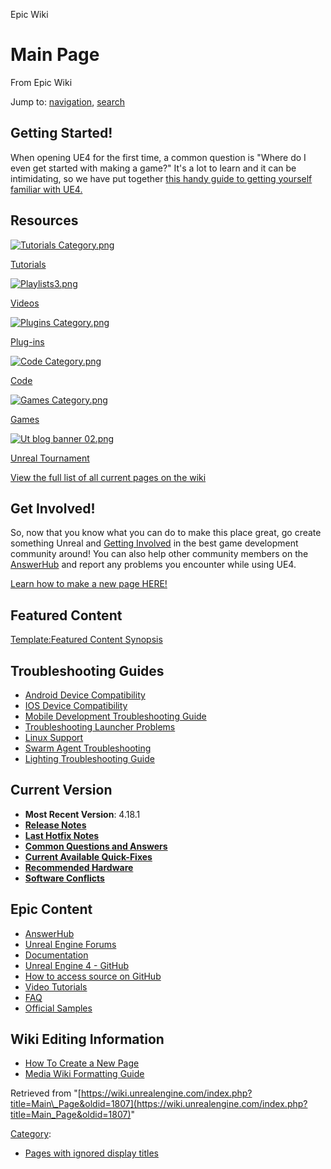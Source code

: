  Epic Wiki             

 

Main Page
=========

From Epic Wiki

Jump to: [navigation](#mw-head), [search](#p-search)

Getting Started!
----------------

When opening UE4 for the first time, a common question is "Where do I even get started with making a game?" It's a lot to learn and it can be intimidating, so we have put together [this handy guide to getting yourself familiar with UE4.](https://docs.unrealengine.com/latest/INT/GettingStarted/index.html)

Resources
---------

[![Tutorials Category.png](https://d26ilriwvtzlb.cloudfront.net/9/97/Tutorials_Category.png)](/index.php?title=Category:Tutorials "Category:Tutorials")

[Tutorials](/index.php?title=Category:Tutorials&action=edit&redlink=1 "Category:Tutorials (page does not exist)")

[![Playlists3.png](https://d3ar1piqh1oeli.cloudfront.net/5/53/Playlists3.png/700px-Playlists3.png)](/index.php?title=Videos "Videos")

[Videos](/index.php?title=Videos&action=edit&redlink=1 "Videos (page does not exist)")

[![Plugins Category.png](https://d26ilriwvtzlb.cloudfront.net/4/49/Plugins_Category.png)](/index.php?title=Category:Plug-ins "Category:Plug-ins")

[Plug-ins](/index.php?title=Category:Plug-ins "Category:Plug-ins")

[![Code Category.png](https://d26ilriwvtzlb.cloudfront.net/7/7a/Code_Category.png)](/index.php?title=Category:Code "Category:Code")

[Code](/index.php?title=Category:Code "Category:Code")

[![Games Category.png](https://d26ilriwvtzlb.cloudfront.net/0/03/Games_Category.png)](/index.php?title=Category:Games "Category:Games")

[Games](/index.php?title=Category:Games "Category:Games")

[![Ut blog banner 02.png](https://d26ilriwvtzlb.cloudfront.net/2/21/Ut_blog_banner_02.png)](/index.php?title=Category:Unreal_Tournament "Category:Unreal Tournament")

[Unreal Tournament](/index.php?title=Category:Unreal_Tournament&action=edit&redlink=1 "Category:Unreal Tournament (page does not exist)")

[View the full list of all current pages on the wiki](https://wiki.unrealengine.com/index.php?title=Special:AllPages)

Get Involved!
-------------

So, now that you know what you can do to make this place great, go create something Unreal and [Getting Involved](/index.php?title=Get_Involved "Get Involved") in the best game development community around! You can also help other community members on the [AnswerHub](https://answers.unrealengine.com) and report any problems you encounter while using UE4.

[Learn how to make a new page HERE!](/index.php?title=Get_Involved#Adding_New_Pages "Get Involved")

Featured Content
----------------

[Template:Featured Content Synopsis](/index.php?title=Template:Featured_Content_Synopsis&action=edit&redlink=1 "Template:Featured Content Synopsis (page does not exist)")

Troubleshooting Guides
----------------------

*   [Android Device Compatibility](/index.php?title=Android_Device_Compatibility "Android Device Compatibility")
*   [IOS Device Compatibility](/index.php?title=IOS_Device_Compatibility "IOS Device Compatibility")
*   [Mobile Development Troubleshooting Guide](/index.php?title=Mobile_Development_Troubleshooting_Guide "Mobile Development Troubleshooting Guide")
*   [Troubleshooting Launcher Problems](/index.php?title=Troubleshooting_Launcher_Problems&action=edit&redlink=1 "Troubleshooting Launcher Problems (page does not exist)")
*   [Linux Support](/index.php?title=Linux_Support "Linux Support")
*   [Swarm Agent Troubleshooting](/index.php?title=Swarm_Agent_Troubleshooting "Swarm Agent Troubleshooting")
*   [Lighting Troubleshooting Guide](/index.php?title=LightingTroubleshootingGuide "LightingTroubleshootingGuide")

Current Version
---------------

*   **Most Recent Version**: 4.18.1
*   **[Release Notes](https://forums.unrealengine.com/unreal-engine/announcements-and-releases/1374252-unreal-engine-4-18-released)**
*   **[Last Hotfix Notes](https://forums.unrealengine.com/unreal-engine/announcements-and-releases/1386380-4-18-1-hotfix-released)**
*   **[Common Questions and Answers](/index.php?title=Common_Questions_and_Answers "Common Questions and Answers")**
*   **[Current Available Quick-Fixes](https://forums.unrealengine.com/showthread.php?3147-Current-Available-Quick-Fix-Solutions)**
*   **[Recommended Hardware](/index.php?title=Recommended_Hardware "Recommended Hardware")**
*   **[Software Conflicts](/index.php?title=Software_Conflicts "Software Conflicts")**

  

Epic Content
------------

*   [AnswerHub](//answers.unrealengine.com)
*   [Unreal Engine Forums](http://forums.UnrealEngine.com)
*   [Documentation](//docs.unrealengine.com)
*   [Unreal Engine 4 - GitHub](//github.com/EpicGames)
*   [How to access source on GitHub](//www.unrealengine.com/ue4-on-github)
*   [Video Tutorials](//www.youtube.com/user/UnrealDevelopmentKit/playlists?flow=grid&view=1)
*   [FAQ](//www.unrealengine.com/faq)
*   [Official Samples](//docs.unrealengine.com/latest/INT/Resources)

Wiki Editing Information
------------------------

*   [How To Create a New Page](https://wiki.unrealengine.com/Get_Involved#Adding_New_Pages)
*   [Media Wiki Formatting Guide](http://www.mediawiki.org/wiki/Help:Formatting)

Retrieved from "[https://wiki.unrealengine.com/index.php?title=Main\_Page&oldid=1807](https://wiki.unrealengine.com/index.php?title=Main_Page&oldid=1807)"

[Category](/index.php?title=Special:Categories "Special:Categories"):

*   [Pages with ignored display titles](/index.php?title=Category:Pages_with_ignored_display_titles&action=edit&redlink=1 "Category:Pages with ignored display titles (page does not exist)")